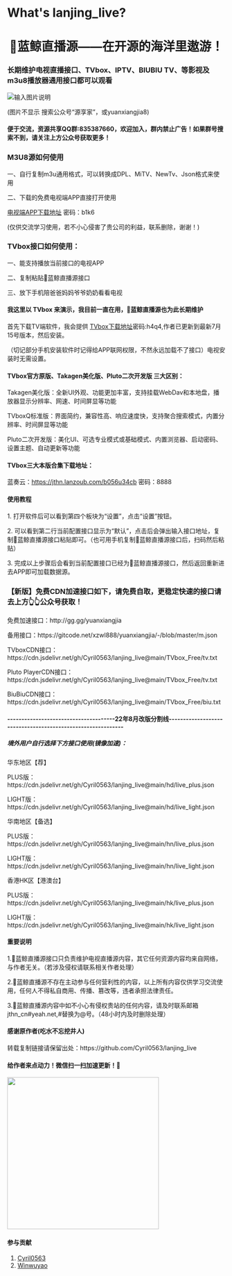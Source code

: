 # What's lanjing_live?
<h1 align="center">🐋蓝鲸直播源——在开源的海洋里遨游！</h1>
<h3 align="left">长期维护电视直播接口、TVbox、IPTV、BIUBIU TV、等影视及m3u8播放器通用接口都可以观看</h3>


![输入图片说明](https://cdn.jsdelivr.net/gh/Cyril0563/lanjing_live@main/imgs/codes.png)
<p>(图片不显示 搜索公众号“源享家”，或yuanxiangjia8)</p>

#### 便于交流，资源共享QQ群:835387660，欢迎加入，群内禁止广告！如果群号搜索不到，请关注上方公众号获取更多！

<h3 align="left">M3U8源如何使用</h3>
<p>一、自行复制m3u通用格式，可以转换成DPL、MiTV、NewTv、Json格式来使用</P>
<p>二、下载的免费电视端APP直接打开使用</p>

[电视端APP下载地址](https://jthn.lanzoub.com/b056i56zg)
密码：b1k6

<p>(仅供交流学习使用，若不小心侵害了贵公司的利益，联系删除，谢谢！)</p>




<h3 align="left">TVbox接口如何使用：</h3>
<p>一、能支持播放当前接口的电视APP</P>
<p>二、复制粘贴🐋蓝鲸直播源接口</P>
<p>三、放下手机陪爸爸妈妈爷爷奶奶看看电视</P>

#### 我这里以 TVbox 来演示，我目前一直在用，🐋蓝鲸直播源也为此长期维护
首先下载TV端软件，我会提供 [TVbox下载地址](https://jthn.lanzoub.com/b056m1q9a
)密码:h4q4,作者已更新到最新7月15号版本，然后安装。<P>（切记部分手机安装软件时记得给APP联网权限，不然永远加载不了接口）电视安装时无需设置。</P>

#### TVbox官方原版、Takagen美化版、Pluto二次开发版 三大区别：

Takagen美化版：全新UI外观、功能更加丰富，支持挂载WebDav和本地盘，播放器显示分辨率、网速、时间屏显等功能

TVboxQ标准版：界面简约，兼容性高、响应速度快，支持聚合搜索模式，内置分辨率、时间屏显等功能

Pluto二次开发版：美化UI、可选专业模式或基础模式、内置浏览器、启动密码、设置主题、自动更新等功能

#### TVbox三大本版合集下载地址：

蓝奏云：https://jthn.lanzoub.com/b056u34cb
密码：8888

#### 使用教程

<P>1.  打开软件后可以看到第四个板块为“设置”，点击“设置”按钮。</P>
<P>2.  可以看到第二行当前配置接口显示为“默认”，点击后会弹出输入接口地址，复制🐋蓝鲸直播源接口粘贴即可。（也可用手机复制🐋蓝鲸直播源接口后，扫码然后粘贴）</P>
<P>3.  完成以上步骤后会看到当前配置接口已经为🐋蓝鲸直播源接口，然后返回重新进去APP即可加载数据源。</P>


### 【新版】免费CDN加速接口如下，请免费自取，更稳定快速的接口请去上方👆👆公众号获取！
<p>
<P>免费加速接口：http://gg.gg/yuanxiangjia</P>
<P>备用接口：https://gitcode.net/xzwl888/yuanxiangjia/-/blob/master/m.json</P>
<P>TVboxCDN接口：https://cdn.jsdelivr.net/gh/Cyril0563/lanjing_live@main/TVbox_Free/tv.txt</P>
<P>Pluto PlayerCDN接口：https://cdn.jsdelivr.net/gh/Cyril0563/lanjing_live@main/TVbox_Free/tv.txt</P>
<P>BiuBiuCDN接口：https://cdn.jsdelivr.net/gh/Cyril0563/lanjing_live@main/TVbox_Free/biu.txt</P>


#### --------------------------------------22年8月改版分割线------------------------------------------------------------

<h5>境外用户自行选择下方接口使用(镜像加速)：</h5>
<p>华东地区【荐】
<P>PLUS版：https://cdn.jsdelivr.net/gh/Cyril0563/lanjing_live@main/hd/live_plus.json</P>
<P>LIGHT版：https://cdn.jsdelivr.net/gh/Cyril0563/lanjing_live@main/hd/live_light.json</P>
</P>
<p>华南地区【备选】
<P>PLUS版：https://cdn.jsdelivr.net/gh/Cyril0563/lanjing_live@main/hn/live_plus.json</P>
<P>LIGHT版：https://cdn.jsdelivr.net/gh/Cyril0563/lanjing_live@main/hn/live_light.json</P>
</P>
<p>香港HK区【港澳台】
<P>PLUS版：https://cdn.jsdelivr.net/gh/Cyril0563/lanjing_live@main/hk/live_plus.json</P>
<P>LIGHT版：https://cdn.jsdelivr.net/gh/Cyril0563/lanjing_live@main/hk/live_light.json</P>
</P>

#### 重要说明

<p> 1.🐋蓝鲸直播源接口只负责维护电视直播源内容，其它任何资源内容均来自网络，与作者无关。（若涉及侵权请联系相关作者处理）</P>
<P> 2.🐋蓝鲸直播源不存在主动参与任何营利性的内容，以上所有内容仅供学习交流使用，任何人不得私自商用、传播、篡改等，违者承担法律责任。</p>
<P> 3.🐋蓝鲸直播源内容中如不小心有侵权贵站的任何内容，请及时联系邮箱jthn_cn#yeah.net,#替换为@号。（48小时内及时删除处理）</p>

#### 感谢原作者(吃水不忘挖井人)
<p>转载复制链接请保留出处：https://github.com/Cyril0563/lanjing_live</p>

#### 给作者来点动力！微信扫一扫加速更新！🙇‍
<img src="https://cdn.jsdelivr.net/gh/Cyril0563/lanjing_live@main/imgs/zanshang.jpg" height="350" width="350" />


#### 参与贡献

1.  [Cyril0563](https://github.com/Cyril0563)
2.  [Winwuyao](https://github.com/wingwuyao)
